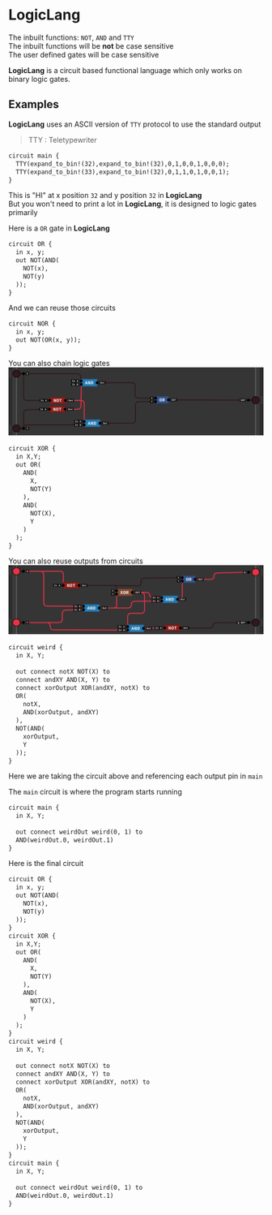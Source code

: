 # LogicLang

The inbuilt functions: `NOT`, `AND` and `TTY`<br>
The inbuilt functions will be **not** be case sensitive<br>
The user defined gates will be case sensitive

**LogicLang** is a circuit based functional language which only works on binary logic gates.

## Examples

**LogicLang** uses an ASCII version of `TTY` protocol to use the standard output

> TTY : Teletypewriter

```
circuit main {
  TTY(expand_to_bin!(32),expand_to_bin!(32),0,1,0,0,1,0,0,0);
  TTY(expand_to_bin!(33),expand_to_bin!(32),0,1,1,0,1,0,0,1);
}
```

This is "HI" at x position `32` and y position `32` in **LogicLang**<br>
But you won't need to print a lot in **LogicLang**, it is designed to logic gates primarily

Here is a `OR` gate in **LogicLang**

```
circuit OR {
  in x, y;
  out NOT(AND(
    NOT(x),
    NOT(y)
  ));
}
```

And we can reuse those circuits

```
circuit NOR {
  in x, y;
  out NOT(OR(x, y));
}
```

You can also chain logic gates
![XOR Gate](./imgs/XORgate.png)

```
circuit XOR {
  in X,Y;
  out OR(
    AND(
      X,
      NOT(Y)
    ),
    AND(
      NOT(X),
      Y
    )
  );
}
```

You can also reuse outputs from circuits
![Weird Circuit](./imgs/WeirdCircuit.png)

```
circuit weird {
  in X, Y;

  out connect notX NOT(X) to
  connect andXY AND(X, Y) to
  connect xorOutput XOR(andXY, notX) to
  OR(
    notX,
    AND(xorOutput, andXY)
  ),
  NOT(AND(
    xorOutput,
    Y
  ));
}
```

Here we are taking the circuit above and referencing each output pin in `main`

The `main` circuit is where the program starts running

```
circuit main {
  in X, Y;

  out connect weirdOut weird(0, 1) to
  AND(weirdOut.0, weirdOut.1)
}
```

Here is the final circuit

```
circuit OR {
  in x, y;
  out NOT(AND(
    NOT(x),
    NOT(y)
  ));
}
circuit XOR {
  in X,Y;
  out OR(
    AND(
      X,
      NOT(Y)
    ),
    AND(
      NOT(X),
      Y
    )
  );
}
circuit weird {
  in X, Y;

  out connect notX NOT(X) to
  connect andXY AND(X, Y) to
  connect xorOutput XOR(andXY, notX) to
  OR(
    notX,
    AND(xorOutput, andXY)
  ),
  NOT(AND(
    xorOutput,
    Y
  ));
}
circuit main {
  in X, Y;

  out connect weirdOut weird(0, 1) to
  AND(weirdOut.0, weirdOut.1)
}
```
